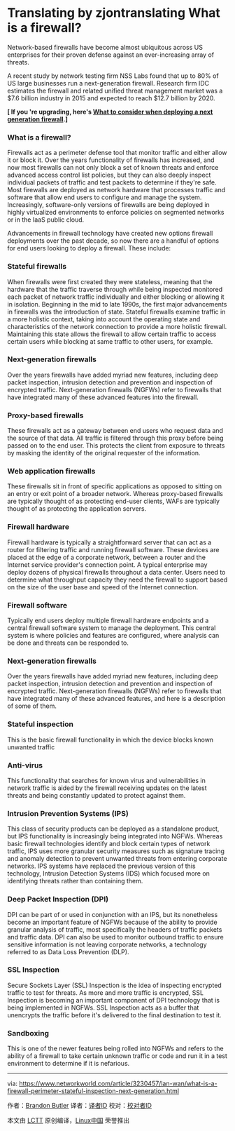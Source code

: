 Translating by zjontranslating
What is a firewall?
======
Network-based firewalls have become almost ubiquitous across US enterprises for their proven defense against an ever-increasing array of threats.

A recent study by network testing firm NSS Labs found that up to 80% of US large businesses run a next-generation firewall. Research firm IDC estimates the firewall and related unified threat management market was a $7.6 billion industry in 2015 and expected to reach $12.7 billion by 2020.

 **[ If you 're upgrading, here's [What to consider when deploying a next generation firewall][1].]**

### What is a firewall?

Firewalls act as a perimeter defense tool that monitor traffic and either allow it or block it. Over the years functionality of firewalls has increased, and now most firewalls can not only block a set of known threats and enforce advanced access control list policies, but they can also deeply inspect individual packets of traffic and test packets to determine if they're safe. Most firewalls are deployed as network hardware that processes traffic and software that allow end users to configure and manage the system. Increasingly, software-only versions of firewalls are being deployed in highly virtualized environments to enforce policies on segmented networks or in the IaaS public cloud.

Advancements in firewall technology have created new options firewall deployments over the past decade, so now there are a handful of options for end users looking to deploy a firewall. These include:

### Stateful firewalls

When firewalls were first created they were stateless, meaning that the hardware that the traffic traverse through while being inspected monitored each packet of network traffic individually and either blocking or allowing it in isolation. Beginning in the mid to late 1990s, the first major advancements in firewalls was the introduction of state. Stateful firewalls examine traffic in a more holistic context, taking into account the operating state and characteristics of the network connection to provide a more holistic firewall. Maintaining this state allows the firewall to allow certain traffic to access certain users while blocking at same traffic to other users, for example.

### Next-generation firewalls

Over the years firewalls have added myriad new features, including deep packet inspection, intrusion detection and prevention and inspection of encrypted traffic. Next-generation firewalls (NGFWs) refer to firewalls that have integrated many of these advanced features into the firewall.

### Proxy-based firewalls

These firewalls act as a gateway between end users who request data and the source of that data. All traffic is filtered through this proxy before being passed on to the end user. This protects the client from exposure to threats by masking the identity of the original requester of the information.

### Web application firewalls

These firewalls sit in front of specific applications as opposed to sitting on an entry or exit point of a broader network. Whereas proxy-based firewalls are typically thought of as protecting end-user clients, WAFs are typically thought of as protecting the application servers.

### Firewall hardware

Firewall hardware is typically a straightforward server that can act as a router for filtering traffic and running firewall software. These devices are placed at the edge of a corporate network, between a router and the Internet service provider's connection point. A typical enterprise may deploy dozens of physical firewalls throughout a data center. Users need to determine what throughput capacity they need the firewall to support based on the size of the user base and speed of the Internet connection.

### Firewall software

Typically end users deploy multiple firewall hardware endpoints and a central firewall software system to manage the deployment. This central system is where policies and features are configured, where analysis can be done and threats can be responded to.

### Next-generation firewalls

Over the years firewalls have added myriad new features, including deep packet inspection, intrusion detection and prevention and inspection of encrypted traffic. Next-generation firewalls (NGFWs) refer to firewalls that have integrated many of these advanced features, and here is a description of some of them.

### Stateful inspection

This is the basic firewall functionality in which the device blocks known unwanted traffic

### Anti-virus

This functionality that searches for known virus and vulnerabilities in network traffic is aided by the firewall receiving updates on the latest threats and being constantly updated to protect against them.

### Intrusion Prevention Systems (IPS)

This class of security products can be deployed as a standalone product, but IPS functionality is increasingly being integrated into NGFWs. Whereas basic firewall technologies identify and block certain types of network traffic, IPS uses more granular security measures such as signature tracing and anomaly detection to prevent unwanted threats from entering corporate networks. IPS systems have replaced the previous version of this technology, Intrusion Detection Systems (IDS) which focused more on identifying threats rather than containing them.

### Deep Packet Inspection (DPI)

DPI can be part of or used in conjunction with an IPS, but its nonetheless become an important feature of NGFWs because of the ability to provide granular analysis of traffic, most specifically the headers of traffic packets and traffic data. DPI can also be used to monitor outbound traffic to ensure sensitive information is not leaving corporate networks, a technology referred to as Data Loss Prevention (DLP).

### SSL Inspection

Secure Sockets Layer (SSL) Inspection is the idea of inspecting encrypted traffic to test for threats. As more and more traffic is encrypted, SSL Inspection is becoming an important component of DPI technology that is being implemented in NGFWs. SSL Inspection acts as a buffer that unencrypts the traffic before it's delivered to the final destination to test it.

### Sandboxing

This is one of the newer features being rolled into NGFWs and refers to the ability of a firewall to take certain unknown traffic or code and run it in a test environment to determine if it is nefarious.


--------------------------------------------------------------------------------

via: https://www.networkworld.com/article/3230457/lan-wan/what-is-a-firewall-perimeter-stateful-inspection-next-generation.html

作者：[Brandon Butler][a]
译者：[译者ID](https://github.com/译者ID)
校对：[校对者ID](https://github.com/校对者ID)

本文由 [LCTT](https://github.com/LCTT/TranslateProject) 原创编译，[Linux中国](https://linux.cn/) 荣誉推出

[a]:https://www.networkworld.com/author/Brandon-Butler/
[1]:https://www.networkworld.com/article/3236448/lan-wan/what-to-consider-when-deploying-a-next-generation-firewall.html



